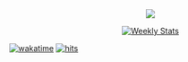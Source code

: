 <!--
**Mochicakes/Mochicakes** is a ✨ _special_ ✨ repository because its `README.md` (this file) appears on your GitHub profile.

Here are some ideas to get you started:

- 🔭 I’m currently working on ...
- 🌱 I’m currently learning ...
- 👯 I’m looking to collaborate on ...
- 🤔 I’m looking for help with ...
- 💬 Ask me about ...
- 📫 How to reach me: ...
- 😄 Pronouns: ...
- ⚡ Fun fact: ...
-->

<div align="center">
  <a href="https://discord.com/users/749297446928121906"><img src="https://lanyard-profile-readme.vercel.app/api/749297446928121906"/></a>

  <br/>

  <a href="https://wakatime.com/@mokikeks" target="_blank"><img alt="Weekly Stats" src="https://github-readme-stats.vercel.app/api/wakatime?username=mokikeks&border_radius=10px&theme=dark&bg_color=1f1f1f&border_color=1f1f1f&icon_color=58a6ff&show_icons=true&disable_animations=true&custom_title=Weekly%20Stats"></a>  

</div>

<a href="https://wakatime.com/@af9bdf42-109c-4d62-ab57-84186ee812d6"><img alt="wakatime" src="https://wakatime.com/badge/user/af9bdf42-109c-4d62-ab57-84186ee812d6.svg"></a>
<a href="https://hits.link"><img alt="hits" src="https://hits.link/hits?url=https://github.com/Mochicakes&bgLeft=444444&bgRight=575fff&label=visits"></a>

